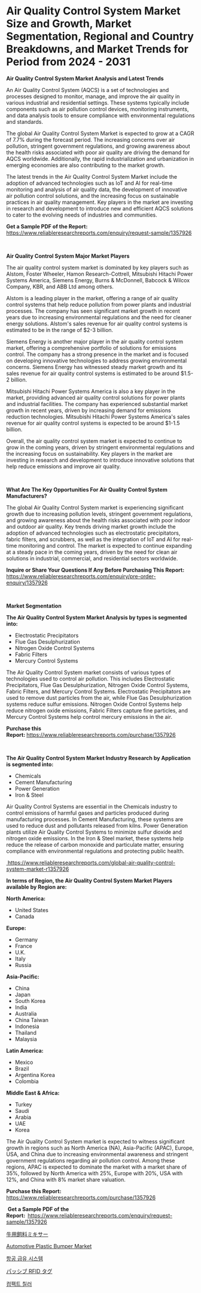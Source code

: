 <p><h1>Air Quality Control System Market Size and Growth, Market Segmentation, Regional and Country Breakdowns, and Market Trends for Period from 2024 -  2031</h1></p><p><strong>Air Quality Control System Market Analysis and Latest Trends</strong></p>
<p><p>An Air Quality Control System (AQCS) is a set of technologies and processes designed to monitor, manage, and improve the air quality in various industrial and residential settings. These systems typically include components such as air pollution control devices, monitoring instruments, and data analysis tools to ensure compliance with environmental regulations and standards.</p><p>The global Air Quality Control System Market is expected to grow at a CAGR of 7.7% during the forecast period. The increasing concerns over air pollution, stringent government regulations, and growing awareness about the health risks associated with poor air quality are driving the demand for AQCS worldwide. Additionally, the rapid industrialization and urbanization in emerging economies are also contributing to the market growth.</p><p>The latest trends in the Air Quality Control System Market include the adoption of advanced technologies such as IoT and AI for real-time monitoring and analysis of air quality data, the development of innovative air pollution control solutions, and the increasing focus on sustainable practices in air quality management. Key players in the market are investing in research and development to introduce new and efficient AQCS solutions to cater to the evolving needs of industries and communities.</p></p>
<p><strong>Get a Sample PDF of the Report:&nbsp;</strong> <a href="https://www.reliableresearchreports.com/enquiry/request-sample/1357926">https://www.reliableresearchreports.com/enquiry/request-sample/1357926</a></p>
<p>&nbsp;</p>
<p><strong>Air Quality Control System Major Market Players</strong></p>
<p><p>The air quality control system market is dominated by key players such as Alstom, Foster Wheeler, Hamon Research-Cottrell, Mitsubishi Hitachi Power Systems America, Siemens Energy, Burns & McDonnell, Babcock & Wilcox Company, KBR, and ABB Ltd among others. </p><p>Alstom is a leading player in the market, offering a range of air quality control systems that help reduce pollution from power plants and industrial processes. The company has seen significant market growth in recent years due to increasing environmental regulations and the need for cleaner energy solutions. Alstom's sales revenue for air quality control systems is estimated to be in the range of $2-3 billion.</p><p>Siemens Energy is another major player in the air quality control system market, offering a comprehensive portfolio of solutions for emissions control. The company has a strong presence in the market and is focused on developing innovative technologies to address growing environmental concerns. Siemens Energy has witnessed steady market growth and its sales revenue for air quality control systems is estimated to be around $1.5-2 billion.</p><p>Mitsubishi Hitachi Power Systems America is also a key player in the market, providing advanced air quality control solutions for power plants and industrial facilities. The company has experienced substantial market growth in recent years, driven by increasing demand for emissions reduction technologies. Mitsubishi Hitachi Power Systems America's sales revenue for air quality control systems is expected to be around $1-1.5 billion.</p><p>Overall, the air quality control system market is expected to continue to grow in the coming years, driven by stringent environmental regulations and the increasing focus on sustainability. Key players in the market are investing in research and development to introduce innovative solutions that help reduce emissions and improve air quality.</p></p>
<p>&nbsp;</p>
<p><strong>What Are The Key Opportunities For Air Quality Control System Manufacturers?</strong></p>
<p><p>The global Air Quality Control System market is experiencing significant growth due to increasing pollution levels, stringent government regulations, and growing awareness about the health risks associated with poor indoor and outdoor air quality. Key trends driving market growth include the adoption of advanced technologies such as electrostatic precipitators, fabric filters, and scrubbers, as well as the integration of IoT and AI for real-time monitoring and control. The market is expected to continue expanding at a steady pace in the coming years, driven by the need for clean air solutions in industrial, commercial, and residential sectors worldwide.</p></p>
<p><strong>Inquire or Share Your Questions If Any Before Purchasing This Report:</strong> <a href="https://www.reliableresearchreports.com/enquiry/pre-order-enquiry/1357926">https://www.reliableresearchreports.com/enquiry/pre-order-enquiry/1357926</a></p>
<p>&nbsp;</p>
<p><strong>Market Segmentation</strong></p>
<p><strong>The Air Quality Control System Market Analysis by types is segmented into:</strong></p>
<p><ul><li>Electrostatic Precipitators</li><li>Flue Gas Desulphurization</li><li>Nitrogen Oxide Control Systems</li><li>Fabric Filters</li><li>Mercury Control Systems</li></ul></p>
<p><p>The Air Quality Control System market consists of various types of technologies used to control air pollution. This includes Electrostatic Precipitators, Flue Gas Desulphurization, Nitrogen Oxide Control Systems, Fabric Filters, and Mercury Control Systems. Electrostatic Precipitators are used to remove dust particles from the air, while Flue Gas Desulphurization systems reduce sulfur emissions. Nitrogen Oxide Control Systems help reduce nitrogen oxide emissions, Fabric Filters capture fine particles, and Mercury Control Systems help control mercury emissions in the air.</p></p>
<p><strong>Purchase this Report:&nbsp;</strong><a href="https://www.reliableresearchreports.com/purchase/1357926">https://www.reliableresearchreports.com/purchase/1357926</a></p>
<p>&nbsp;</p>
<p><strong>The Air Quality Control System Market Industry Research by Application is segmented into:</strong></p>
<p><ul><li>Chemicals</li><li>Cement Manufacturing</li><li>Power Generation</li><li>Iron & Steel</li></ul></p>
<p><p>Air Quality Control Systems are essential in the Chemicals industry to control emissions of harmful gases and particles produced during manufacturing processes. In Cement Manufacturing, these systems are used to reduce dust and pollutants released from kilns. Power Generation plants utilize Air Quality Control Systems to minimize sulfur dioxide and nitrogen oxide emissions. In the Iron & Steel market, these systems help reduce the release of carbon monoxide and particulate matter, ensuring compliance with environmental regulations and protecting public health.</p></p>
<p><a href="https://www.reliableresearchreports.com/global-air-quality-control-system-market-r1357926">&nbsp;https://www.reliableresearchreports.com/global-air-quality-control-system-market-r1357926</a></p>
<p><strong>In terms of Region, the Air Quality Control System Market Players available by Region are:</strong></p>
<p>
    <p> <strong> North America: </strong>
        <ul>
            <li>United States</li>
            <li>Canada</li>
        </ul>
        </p> 
    <p> <strong> Europe: </strong>
        <ul>
            <li>Germany</li>
            <li>France</li>
            <li>U.K.</li>
            <li>Italy</li>
            <li>Russia</li>
        </ul>
        </p> 
    <p> <strong> Asia-Pacific: </strong>
        <ul>
            <li>China</li>
            <li>Japan</li>
            <li>South Korea</li>
            <li>India</li>
            <li>Australia</li>
            <li>China Taiwan</li>
            <li>Indonesia</li>
            <li>Thailand</li>
            <li>Malaysia</li>
        </ul>
        </p> 
    <p> <strong> Latin America: </strong>
        <ul>
            <li>Mexico</li>
            <li>Brazil</li>
            <li>Argentina Korea</li>
            <li>Colombia</li>
        </ul>
        </p> 
    <p> <strong> Middle East & Africa: </strong>
        <ul>
            <li>Turkey</li>
            <li>Saudi</li>
            <li>Arabia</li>
            <li>UAE</li>
            <li>Korea</li>
        </ul>
    </p>
    </p>
<p><p>The Air Quality Control System market is expected to witness significant growth in regions such as North America (NA), Asia-Pacific (APAC), Europe, USA, and China due to increasing environmental awareness and stringent government regulations regarding air pollution control. Among these regions, APAC is expected to dominate the market with a market share of 35%, followed by North America with 25%, Europe with 20%, USA with 12%, and China with 8% market share valuation.</p></p>
<p><strong>Purchase this Report: </strong><a href="https://www.reliableresearchreports.com/purchase/1357926">https://www.reliableresearchreports.com/purchase/1357926</a></p>
<p>&nbsp;<strong>Get a Sample PDF of the Report:&nbsp;&nbsp;</strong><a href="https://www.reliableresearchreports.com/enquiry/request-sample/1357926">https://www.reliableresearchreports.com/enquiry/request-sample/1357926</a></p>
<p><strong></strong></p>
<p><p><a href="https://medium.com/@jackieshlerin98056/%E5%AE%B6%E7%95%9C%E9%A3%BC%E6%96%99%E3%83%9F%E3%82%AD%E3%82%B5%E3%83%BC%E5%B8%82%E5%A0%B4%E8%A6%8F%E6%A8%A1-cagr-%E3%83%88%E3%83%AC%E3%83%B3%E3%83%892024-2030-fa2ae57b96fa">牛用飼料ミキサー</a></p><p><a href="https://www.linkedin.com/pulse/automotive-plastic-bumper-market-research-report-key-successful-6mlae?trackingId=ngbatx1nZh7RftjMvZNX0Q%3D%3D">Automotive Plastic Bumper Market</a></p><p><a href="https://medium.com/@munchkin678568/%ED%95%AD%EA%B3%B5%EC%9C%A0-%EC%97%B0%EB%A3%8C-%EA%B3%B5%EA%B8%89-%EC%8B%9C%EC%8A%A4%ED%85%9C-%EC%8B%9C%EC%9E%A5-%EB%B3%B4%EA%B3%A0%EC%84%9C%EB%8A%94-%EC%9D%B4-%EC%8B%9C%EC%9E%A5%EC%9D%98-%EC%B5%9C%EC%8B%A0-%ED%8A%B8%EB%A0%8C%EB%93%9C%EC%99%80-%EC%84%B1%EC%9E%A5-%EA%B8%B0%ED%9A%8C%EB%A5%BC-%EB%B3%B4%EC%97%AC%EC%A4%8D%EB%8B%88%EB%8B%A4-1e0cd258a95e">항공 급유 시스템</a></p><p><a href="https://medium.com/@isabeleterson7845/%E3%83%91%E3%83%83%E3%82%B7%E3%83%96rfid%E3%82%BF%E3%82%B0%E5%B8%82%E5%A0%B4%E8%A6%8F%E6%A8%A1-%E5%B8%82%E5%A0%B4%E3%81%AE%E8%A6%8B%E9%80%9A%E3%81%97%E3%81%A8%E5%B8%82%E5%A0%B4%E4%BA%88%E6%B8%AC-2024%E5%B9%B4%E3%81%8B%E3%82%892031%E5%B9%B4-69704a21de6c">パッシブ RFID タグ</a></p><p><a href="https://medium.com/@tammyholmes1955/%EC%BD%A4%ED%8C%A9%ED%8A%B8-%EC%B9%A0%EB%9F%AC-%EC%8B%9C%EC%9E%A5%EC%9D%80-%EC%8B%9C%EC%9E%A5-%EC%A0%90%EC%9C%A0%EC%9C%A8-%EC%8B%9C%EC%9E%A5-%EB%8F%99%ED%96%A5-%EB%B0%8F-%EC%8B%9C%EC%9E%A5-%EC%84%B1%EC%9E%A5%EC%97%90-%EB%8C%80%ED%95%9C-%EC%A0%95%EB%B3%B4%EB%A5%BC-%EC%A0%9C%EA%B3%B5%ED%95%A9%EB%8B%88%EB%8B%A4-01f3add0549e">컴팩트 칠러</a></p></p>
